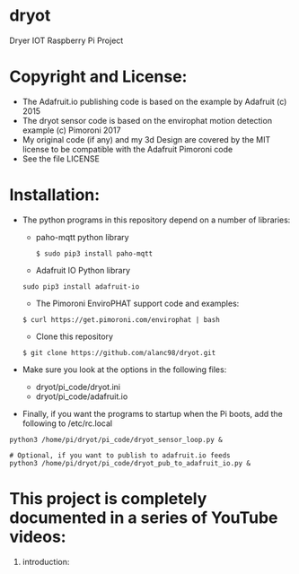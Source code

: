 # dryot
Dryer IOT Raspberry Pi Project


# Copyright and License:
 - The Adafruit.io publishing code is based on the example by Adafruit (c) 2015
 - The dryot sensor code is based on the envirophat motion detection example (c) Pimoroni 2017
 - My original code (if any) and my 3d Design are covered by the MIT license to be compatible with the Adafruit Pimoroni code
 - See the file LICENSE

# Installation:
- The python programs in this repository depend on a number of libraries:
  - paho-mqtt python library
    ```
    $ sudo pip3 install paho-mqtt
    ```
  - Adafruit IO Python library
  ```
  sudo pip3 install adafruit-io
  ```
  - The Pimoroni EnviroPHAT support code and examples:
  ```
  $ curl https://get.pimoroni.com/envirophat | bash
  ```

  - Clone this repository
  ```
  $ git clone https://github.com/alanc98/dryot.git
  ```
- Make sure you look at the options in the following files:
  - dryot/pi_code/dryot.ini
  - dryot/pi_code/adafruit.io

- Finally, if you want the programs to startup when the Pi boots, add the following to /etc/rc.local
```
python3 /home/pi/dryot/pi_code/dryot_sensor_loop.py &

# Optional, if you want to publish to adafruit.io feeds
python3 /home/pi/dryot/pi_code/dryot_pub_to_adafruit_io.py &
```

# This project is completely documented in a series of YouTube videos:
1. introduction:

